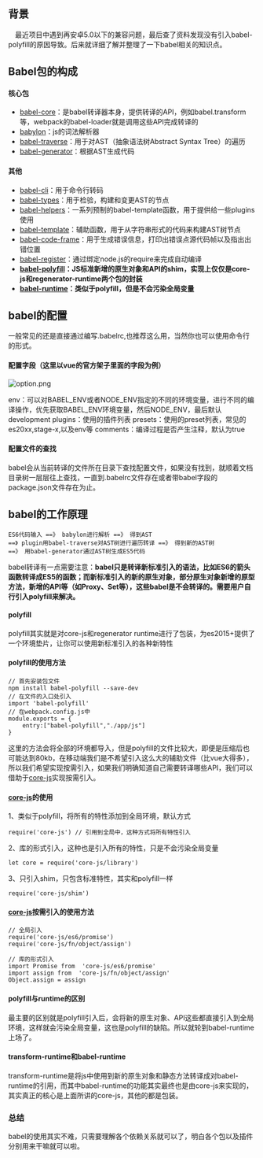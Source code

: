 ## 背景
　最近项目中遇到再安卓5.0以下的兼容问题，最后查了资料发现没有引入babel-polyfill的原因导致。后来就详细了解并整理了一下babel相关的知识点。

## Babel包的构成
#### 核心包
- [babel-core](https://github.com/babel/babel/blob/7.0/packages/babel-core)：是babel转译器本身，提供转译的API，例如babel.transform等，webpack的babel-loader就是调用这些API完成转译的
- [babylon](https://github.com/babel/babylon)：js的词法解析器
- [babel-traverse](https://github.com/babel/babel/blob/7.0/packages/babel-traverse)：用于对AST（抽象语法树Abstract Syntax Tree）的遍历
- [babel-generator](https://github.com/babel/babel/blob/7.0/packages/babel-generator)：根据AST生成代码

#### 其他
- [babel-cli](https://github.com/babel/babel/blob/7.0/packages/babel-cli)：用于命令行转码
- [babel-types](https://github.com/babel/babel/blob/7.0/packages/babel-types)：用于检验，构建和变更AST的节点
- [babel-helpers](https://github.com/babel/babel/blob/7.0/packages/babel-helpers)：一系列预制的babel-template函数，用于提供给一些plugins使用
- [babel-template](https://github.com/babel/babel/blob/7.0/packages/babel-template)：辅助函数，用于从字符串形式的代码来构建AST树节点
- [babel-code-frame](https://github.com/babel/babel/blob/7.0/packages/babel-code-frame)：用于生成错误信息，打印出错误点源代码帧以及指出出错位置
- [babel-register](https://github.com/babel/babel/blob/7.0/packages/babel-register)：通过绑定node.js的require来完成自动编译
- **[babel-polyfill](https://github.com/babel/babel/blob/7.0/packages/babel-polyfill)：JS标准新增的原生对象和API的shim，实现上仅仅是core-js和regenerator-runtime两个包的封装**
- **[babel-runtime](https://github.com/babel/babel/blob/7.0/packages/babel-runtime)：类似于polyfill，但是不会污染全局变量**

## babel的配置
一般常见的还是直接通过编写.babelrc,也推荐这么用，当然你也可以使用命令行的形式。

#### 配置字段（这里以vue的官方架子里面的字段为例）

![option.png](http://upload-images.jianshu.io/upload_images/2593925-8e55e0375ecea1a8.png?imageMogr2/auto-orient/strip%7CimageView2/2/w/1240)

env：可以对BABEL_ENV或者NODE_ENV指定的不同的环境变量，进行不同的编译操作，优先获取BABEL_ENV环境变量，然后NODE_ENV，最后默认development
plugins：使用的插件列表
presets：使用的preset列表，常见的es20xx,stage-x,以及env等
comments：编译过程是否产生注释，默认为true

#### 配置文件的查找
babel会从当前转译的文件所在目录下查找配置文件，如果没有找到，就顺着文档目录树一层层往上查找，一直到.babelrc文件存在或者带babel字段的package.json文件存在为止。

## babel的工作原理
```
ES6代码输入 ==》 babylon进行解析 ==》 得到AST
==》 plugin用babel-traverse对AST树进行遍历转译 ==》 得到新的AST树
==》 用babel-generator通过AST树生成ES5代码
```
babel转译有一点需要注意：**babel只是转译新标准引入的语法，比如ES6的箭头函数转译成ES5的函数；而新标准引入的新的原生对象，部分原生对象新增的原型方法，新增的API等（如Proxy、Set等），这些babel是不会转译的。需要用户自行引入polyfill来解决。**

#### polyfill
polyfill其实就是对core-js和regenerator runtime进行了包装，为es2015+提供了一个环境垫片，让你可以使用新标准引入的各种新特性
#### polyfill的使用方法
```
// 首先安装包文件
npm install babel-polyfill --save-dev
// 在文件的入口处引入
import 'babel-polyfill'
// 在webpack.config.js中
module.exports = {
    entry:["babel-polyfill","./app/js"]
}
```
这里的方法会将全部的环境都导入，但是polyfill的文件比较大，即便是压缩后也可能达到80kb，在移动端我们是不希望引入这么大的辅助文件（比vue大得多），所以我们希望实现按需引入，如果我们明确知道自己需要转译哪些API，我们可以借助于[core-js](https://github.com/zloirock/core-js#basic)实现按需引入。

#### [core-js](https://github.com/zloirock/core-js#basic)的使用
1、类似于polyfill，将所有的特性添加到全局环境，默认方式
```
require('core-js') // 引用到全局中，这种方式将所有特性引入
```
2、库的形式引入，这种也是引入所有的特性，只是不会污染全局变量
```
let core = require('core-js/library')
```
3、只引入shim，只包含标准特性，其实和polyfill一样
```
require('core-js/shim')
```

#### [core-js](https://github.com/zloirock/core-js#basic)按需引入的使用方法
```
// 全局引入
require('core-js/es6/promise')
require('core-js/fn/object/assign')
```
```
// 库的形式引入
import Promise from  'core-js/es6/promise'
import assign from  'core-js/fn/object/assign'
Object.assign = assign
```

#### polyfill与runtime的区别
最主要的区别就是polyfill引入后，会将新的原生对象、API这些都直接引入到全局环境，这样就会污染全局变量，这也是polyfill的缺陷。所以就轮到babel-runtime上场了。

#### transform-runtime和babel-runtime
transform-runtime是将js中使用到新的原生对象和静态方法转译成对babel-runtime的引用，而其中babel-runtime的功能其实最终也是由core-js来实现的，其实真正的核心是上面所讲的core-js，其他的都是包装。

### 总结
babel的使用其实不难，只需要理解各个依赖关系就可以了，明白各个包以及插件分别用来干嘛就可以啦。

